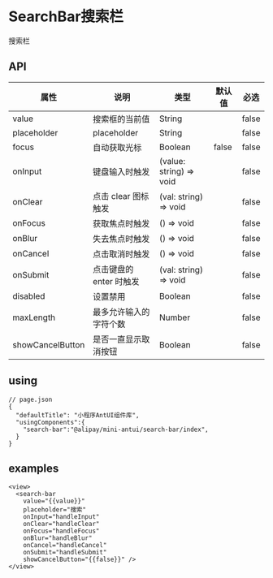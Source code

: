 # SearchBar搜索栏

搜索栏

## API

| 属性 | 说明 | 类型 | 默认值 | 必选 |
|----|----|----|----|----|
| value | 搜索框的当前值 | String |  | false |
| placeholder | placeholder | String | | false |
| focus | 自动获取光标 | Boolean | false | false |
| onInput | 键盘输入时触发 | (value: string) => void | | false |
| onClear | 点击 clear 图标触发 | (val: string) => void | | false |
| onFocus | 获取焦点时触发	| () => void | | false |
| onBlur | 失去焦点时触发 | () => void | | false |
| onCancel | 点击取消时触发 | () => void | | false |
| onSubmit | 点击键盘的 enter 时触发 | (val: string) => void | | false |
| disabled | 设置禁用 | Boolean | | false |
| maxLength | 最多允许输入的字符个数 | Number | | false |
| showCancelButton | 是否一直显示取消按钮 | Boolean | | false |

## using

```
// page.json
{
  "defaultTitle": "小程序AntUI组件库",
  "usingComponents":{
    "search-bar":"@alipay/mini-antui/search-bar/index",
  }
}
```

## examples

```axml
<view>
  <search-bar
    value="{{value}}"
    placeholder="搜索"
    onInput="handleInput"
    onClear="handleClear"
    onFocus="handleFocus"
    onBlur="handleBlur"
    onCancel="handleCancel"
    onSubmit="handleSubmit"
    showCancelButton="{{false}}" />
</view>
```
